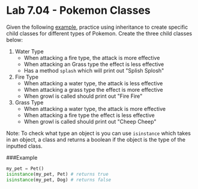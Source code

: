# Lab 7.04 - Pokemon Classes 
Given the following [example], practice using inheritance to create specific child classes for different types of Pokemon. Create the three child classes below:

1. Water Type
	* When attacking a fire type, the attack is more effective
	* When attacking an Grass type the effect is less effective
	* Has a method `splash` which will print out "Splish Splosh"
2. Fire Type
	* When attacking a water type, the attack is less effective
	* When attacking a grass type the effect is more effective
	* When growl is called should print out "Fire Fire"
3. Grass Type
	* When attacking a water type, the attack is more effective
	* When attacking a fire type the effect is less effective
	* When growl is called should print out "Cheep Cheep"

Note: To check what type an object is you can use `isinstance` which takes in an object, a class and returns a boolean if the object is the type of the inputted class. 

###Example
```python
my_pet = Pet()
isinstance(my_pet, Pet) # returns true
isinstance(my_pet, Dog) # returns false
```


	
[example]: example.py